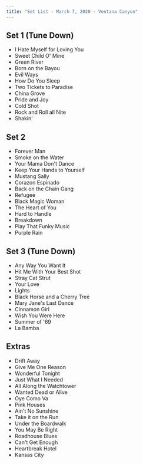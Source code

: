 ```yaml
---
title: "Set List - March 7, 2020 - Ventana Canyon"
---
```


## Set 1 (Tune Down)

- I Hate Myself for Loving You
- Sweet Child O' Mine
- Green River
- Born on the Bayou
- Evil Ways
- How Do You Sleep
- Two Tickets to Paradise
- China Grove
- Pride and Joy
- Cold Shot
- Rock and Roll all Nite
- Shakin'

## Set 2

- Forever Man
- Smoke on the Water
- Your Mama Don't Dance
- Keep Your Hands to Yourself
- Mustang Sally
- Corazon Espinado
- Back on the Chain Gang
- Refugee
- Black Magic Woman
- The Heart of You
- Hard to Handle
- Breakdown
- Play That Funky Music
- Purple Rain

## Set 3 (Tune Down)

- Any Way You Want It
- Hit Me With Your Best Shot
- Stray Cat Strut
- Your Love
- Lights
- Black Horse and a Cherry Tree
- Mary Jane's Last Dance
- Cinnamon Girl
- Wish You Were Here
- Summer of '69
- La Bamba

## Extras

- Drift Away
- Give Me One Reason
- Wonderful Tonight
- Just What I Needed
- All Along the Watchtower
- Wanted Dead or Alive
- Oye Como Va
- Pink Houses
- Ain't No Sunshine
- Take it on the Run
- Under the Boardwalk
- You May Be Right
- Roadhouse Blues
- Can't Get Enough
- Heartbreak Hotel
- Kansas City
